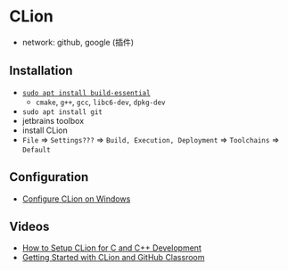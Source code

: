 # CLion

- network: github, google (插件)

## Installation
- [`sudo apt install build-essential`](https://askubuntu.com/a/1087872)
  - `cmake`, `g++`, `gcc`, `libc6-dev`, `dpkg-dev`
- `sudo apt install git`
- jetbrains toolbox
- install CLion
- `File` => `Settings???` => `Build, Execution, Deployment` => `Toolchains` => `Default`

## Configuration
- [Configure CLion on Windows](https://www.jetbrains.com/help/clion/quick-tutorial-on-configuring-clion-on-windows.html)

## Videos
- [How to Setup CLion for C and C++ Development](https://youtu.be/HSf-GiJr1Bs)
- [Getting Started with CLion and GitHub Classroom](https://youtu.be/GD64-1D4XEg)